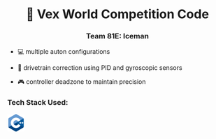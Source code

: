 <h1 align="center">🤖 Vex World Competition Code</h1>
<h3 align="center">Team 81E: Iceman</h3>

- 💻 multiple auton configurations
  
- 🚗 drivetrain correction using PID and gyroscopic sensors
  
- 🎮 controller deadzone to maintain precision

<h3 align="left">Tech Stack Used:</h3>
<p align="left"> <a href="https://www.w3schools.com/cpp/" target="_blank" rel="noreferrer"> <img src="https://raw.githubusercontent.com/devicons/devicon/master/icons/cplusplus/cplusplus-original.svg" alt="cplusplus" width="40" height="40"/> </a> </p>
